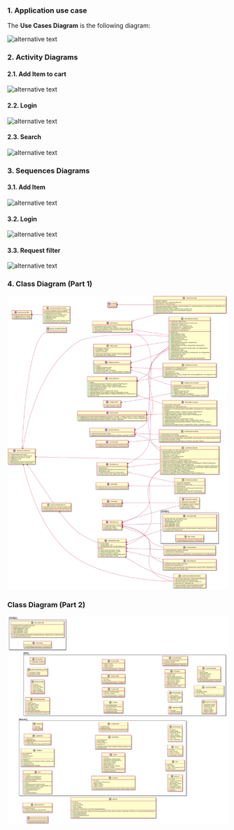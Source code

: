 ### 1. Application use case
The **Use Cases Diagram** is the following diagram:

![alternative text](http://www.plantuml.com/plantuml/proxy?cache=no&src=https://raw.githubusercontent.com/stroitel201/techshop/master/docs/uml/use-case.puml)

### 2. Activity Diagrams
#### 2.1. Add Item to cart

![alternative text](http://www.plantuml.com/plantuml/proxy?cache=no&src=https://raw.githubusercontent.com/stroitel201/techshop/master/docs/uml/activity/add-to-cart.puml)
#### 2.2. Login

![alternative text](http://www.plantuml.com/plantuml/proxy?cache=no&src=https://raw.githubusercontent.com/stroitel201/techshop/master/docs/uml/activity/login.puml)
#### 2.3. Search

![alternative text](http://www.plantuml.com/plantuml/proxy?cache=no&src=https://raw.githubusercontent.com/stroitel201/techshop/master/docs/uml/activity/search.puml)

### 3. Sequences Diagrams
#### 3.1. Add Item

![alternative text](http://www.plantuml.com/plantuml/proxy?cache=no&src=https://raw.githubusercontent.com/stroitel201/techshop/master/docs/uml/sequence/add-item.puml)
#### 3.2. Login

![alternative text](http://www.plantuml.com/plantuml/proxy?cache=no&src=https://raw.githubusercontent.com/stroitel201/techshop/master/docs/uml/sequence/login.puml)
#### 3.3. Request filter

![alternative text](http://www.plantuml.com/plantuml/proxy?cache=no&src=https://raw.githubusercontent.com/stroitel201/techshop/master/docs/uml/sequence/requestFilter.puml)

### 4. Class Diagram (Part 1)
<img src="class_diagram.png">

### Class Diagram (Part 2)
<img src="class_diagram_2.png">